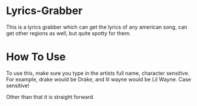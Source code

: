 # Lyrics-Grabber
This is a lyrics grabber which can get the lyrics of any american song, can get other regions as well, but quite spotty for them.

# How To Use
To use this, make sure you type in the artists full name, character sensitive.
For example, drake would be Drake, and lil wayne would be Lil Wayne. Case sensitive!

Other than that it is straight forward.

